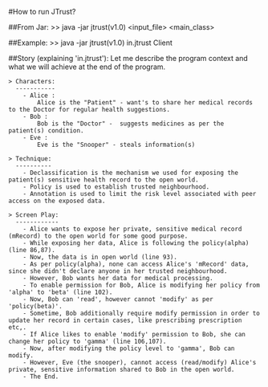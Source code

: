 #How to run JTrust?

##From Jar:
	>> java -jar jtrust(v1.0) <input_file> <main_class>
	
##Example:
	>> java -jar jtrust(v1.0) in.jtrust Client
	
##Story (explaining 'in.jtrust'):
	Let me describe the program context and what we will achieve at the end of the program.
	
	> Characters:
	  -----------
		- Alice : 
			Alice is the "Patient" - want's to share her medical records to the Doctor for regular health suggestions.
		- Bob :
			Bob is the "Doctor" -  suggests medicines as per the patient(s) condition.
		- Eve :
			Eve is the "Snooper" - steals information(s) 
		
	> Technique:
	  ----------
		- Declassification is the mechanism we used for exposing the patient(s) sensitive health record to the open world.
		- Policy is used to establish trusted neighbourhood.
		- Annotation is used to limit the risk level associated with peer access on the exposed data.
		
	> Screen Play:
	  ------------
		- Alice wants to expose her private, sensitive medical record (mRecord) to the open world for some good purpose.
		- While exposing her data, Alice is following the policy(alpha) (line 86,87).
		- Now, the data is in open world (line 93).
		- As per policy(alpha), none can access Alice's 'mRecord' data, since she didn't declare anyone in her trusted neighbourhood.
		- However, Bob wants her data for medical processing.
		- To enable permission for Bob, Alice is modifying her policy from 'alpha' to 'beta' (line 102).
		- Now, Bob can 'read', however cannot 'modify' as per 'policy(beta)'.
		- Sometime, Bob additionally require modify permission in order to update her record in certain cases, like prescribing prescription etc,.
		- If Alice likes to enable 'modify' permission to Bob, she can change her policy to 'gamma' (line 106,107).
		- Now, after modifying the policy level to 'gamma', Bob can modify.
		- However, Eve (the snooper), cannot access (read/modify) Alice's private, sensitive information shared to Bob in the open world.
		- The End.
